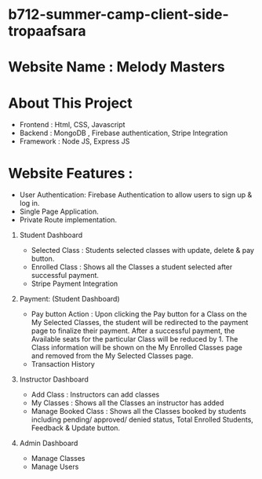 # b712-summer-camp-client-side-tropaafsara

# Website Name : Melody Masters

# About This Project
* Frontend : Html, CSS, Javascript
* Backend : MongoDB , Firebase authentication, Stripe Integration  
* Framework : Node JS, Express JS

# Website Features :
* User Authentication: Firebase Authentication to allow users to sign up & log in. 
* Single Page Application.
* Private Route implementation. 

1. Student Dashboard 
    * Selected Class : Students selected classes with update, delete & pay button.
    * Enrolled Class : Shows all the Classes a student selected after successful payment.
    * Stripe Payment Integration
    
2. Payment: (Student Dashboard)
    * Pay button Action : Upon clicking the Pay button for a Class on the My Selected Classes, the student will be redirected to the payment page to finalize their payment. After a successful payment, the Available seats for the particular Class will be reduced by 1. The Class information will be shown on the My Enrolled Classes page and removed from the My Selected Classes page.
    * Transaction History

3. Instructor Dashboard 
    * Add Class : Instructors can add classes
    * My Classes : Shows all the Classes an instructor has added 
    * Manage Booked Class : Shows all the Classes booked by students including pending/ approved/ denied status, Total Enrolled Students, Feedback & Update button. 

4. Admin Dashboard 
    * Manage Classes 
    * Manage Users 
